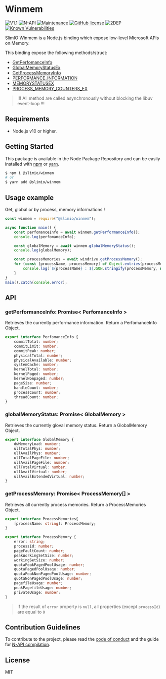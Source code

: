 # Winmem
![V1.1](https://img.shields.io/badge/version-1.1.0-blue.svg)
![N-API](https://img.shields.io/badge/N--API-v3-green.svg)
[![Maintenance](https://img.shields.io/badge/Maintained%3F-yes-green.svg)](https://github.com/SlimIO/Winmem/commit-activity)
[![GitHub license](https://img.shields.io/github/license/Naereen/StrapDown.js.svg)](https://github.com/SlimIO/Winmem/blob/master/LICENSE)
![2DEP](https://img.shields.io/badge/Dependencies-2-yellow.svg)
[![Known Vulnerabilities](https://snyk.io/test/github/SlimIO/Windrive/badge.svg?targetFile=package.json)](https://snyk.io/test/github/SlimIO/Windrive?targetFile=package.json)

SlimIO Winmem is a Node.js binding which expose low-level Microsoft APIs on Memory.

This binding expose the following methods/struct:

- [GetPerfomanceInfo](https://docs.microsoft.com/fr-fr/windows/desktop/api/psapi/nf-psapi-getperformanceinfo)
- [GlobalMemoryStatusEx](https://msdn.microsoft.com/en-us/aa366589)
- [GetProcessMemoryInfo](https://docs.microsoft.com/fr-fr/windows/desktop/api/psapi/nf-psapi-getprocessmemoryinfo)
- [PERFORMANCE_INFORMATION](https://docs.microsoft.com/fr-fr/windows/desktop/api/psapi/ns-psapi-_performance_information)
- [MEMORYSTATUSEX](https://msdn.microsoft.com/en-us/aa366770)
- [PROCESS_MEMORY_COUNTERS_EX](https://docs.microsoft.com/fr-fr/windows/desktop/api/psapi/ns-psapi-_process_memory_counters_ex)

> !!! All method are called asynchronously without blocking the libuv event-loop !!!

## Requirements
- Node.js v10 or higher.

## Getting Started

This package is available in the Node Package Repository and can be easily installed with [npm](https://docs.npmjs.com/getting-started/what-is-npm) or [yarn](https://yarnpkg.com).

```bash
$ npm i @slimio/winmem
# or
$ yarn add @slimio/winmem
```

## Usage example

Get, global or by process, memory informations !

```js
const winmem = require("@slimio/winmem");

async function main() {
    const perfomanceInfo = await winmem.getPerformanceInfo();
    console.log(perfomanceInfo);

    const globalMemory = await winmem.globalMemoryStatus();
    console.log(globalMemory);

    const processMemories = await windrive.getProcessMemory();
    for (const [processName, processMemory] of Object.entries(processMemories)) {
        console.log(`${processName} : ${JSON.stringify(processMemory, null, 4)}`);
    }
}
main().catch(console.error);
```

## API

### getPerformanceInfo: Promise< PerfomanceInfo >
Retrieves the currently performance information. Return a PerfomanceInfo Object.

```ts
export interface PerfomanceInfo {
    commitTotal: number;
    commitLimit: number;
    commitPeak: number;
    physicalTotal: number;
    physicalAvailable: number;
    systemCache: number;
    kernelTotal: number;
    kernelPaged: number;
    kernelNonpaged: number;
    pageSize: number;
    handleCount: number;
    processCount: number;
    threadCount: number;
}
```

### globalMemoryStatus: Promise< GlobalMemory >
Retrieves the currently gloval memory status. Return a GlobalMemory Object.

```ts
export interface GlobalMemory {
    dwMemoryLoad: number;
    ullTotalPhys: number;
    ullAvailPhys: number;
    ullTotalPageFile: number;
    ullAvailPageFile: number;
    ullTotalVirtual: number;
    ullAvailVirtual: number;
    ullAvailExtendedVirtual: number;
}
```

### getProcessMemory: Promise< ProcessMemory[] >
Retrieves all currently process memories. Return a ProcessMemories Object.

```ts
export interface ProcessMemories{
    [processName: string]: ProcessMemory;
}

export interface ProcessMemory {
    error: string;
    processId: number;
    pageFaultCount: number;
    peakWorkingSetSize: number;
    workingSetSize: number;
    quotaPeakPagedPoolUsage: number;
    quotaPagedPoolUsage: number;
    quotaPeakNonPagedPoolUsage: number;
    quotaNonPagedPoolUsage: number;
    pagefileUsage: number;
    peakPagefileUsage: number;
    privateUsage: number;
}
```
> If the result of `error` property is `null`, all properties (except `processId`) are equal to `0`

## Contribution Guidelines
To contribute to the project, please read the [code of conduct](https://github.com/SlimIO/Governance/blob/master/COC_POLICY.md) and the guide for [N-API compilation](https://github.com/SlimIO/Governance/blob/master/docs/native_addons.md).

## License
MIT

